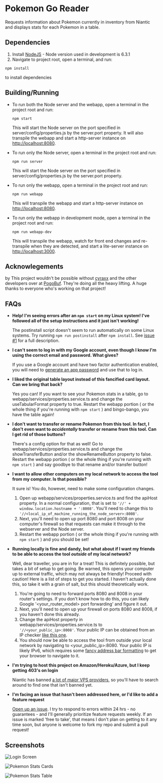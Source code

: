 Pokemon Go Reader
=================
Requests information about Pokemon currently in inventory from Niantic and displays stats for each Pokemon in a table.

Dependencies
------------
1. Install [NodeJS](https://nodejs.org/) - Node version used in development is 6.3.1
2. Navigate to project root, open a terminal, and run:

  `npm install` 

  to install dependencies

   
Building/Running
----------------
* To run both the Node server and the webapp, open a terminal in the project root and run:
  
  `npm start`

  This will start the Node server on the port specified in server/config/properties.js by the server.port property. It will also transpile the webapp and start a http-server instance on [http://localhost:8080](http://localhost:8080).

* To run only the Node server, open a terminal in the project root and run:

  `npm run server`

  This will start the Node server on the port specified in server/config/properties.js by the server.port property.

* To run only the webapp, open a terminal in the project root and run: 

  `npm run webapp`

  This will transpile the webapp and start a http-server instance on [http://localhost:8080](http://localhost:8080).

* To run only the webapp in development mode, open a terminal in the project root and run:

  `npm run webapp-dev`

  This will transpile the webapp, watch for front end changes and re-transpile when they are detected, and start a lite-server instance on [http://localhost:3000](http://localhost:3000).

Acknowlegements
---------------

 by 
This project wouldn't be possible without [cyraxx](https://github.com/cyraxx) and the other developers over at [PogoBuf](https://github.com/cyraxx/pogobuf). They're doing all the heavy lifting. A huge thanks to everyone who's working on that project!

FAQs
-----
* **Help! I'm seeing errors after an `npm start` on my Linux system! I've followed all of the setup instructions and it just isn't working!**

  The postinstall script doesn't seem to run automatically on some Linux systems. Try running `npm run postinstall` after `npm install`. See [issue #1](https://github.com/Eric-Carlton/PokemonGoReader/issues/1) for a full description.

* **I can't seem to log in with my Google account, even though I know I'm using the correct email and password. What gives?**

  If you use a Google account and have two factor authentication enabled, you will need to [generate an app password](https://security.google.com/settings/security/apppasswords) and use that to log in.

* **I liked the original table layout instead of this fancified card layout. Can we bring that back?**
  
    Yes you can! If you want to see your Pokemon stats in a table, go to webapp/services/properties.service.ts and change the useTabularFormat property to true. Restart the webapp portion ( or the whole thing if you're running with `npm start` ) and bingo-bango, you have the table again!

* **I don't want to transfer or rename Pokemon from this tool. In fact, I don't even want to *accidentally* transfer or rename from this tool. Can I get rid of those buttons?**

  There's a config option for that as well! Go to webapp/services/properties.service.ts and change the showTransferButton and/or the showRenameButton property to false. Restart the webapp portion ( or the whole thing if you're running with `npm start` ) and say goodbye to that rename and/or transfer button!

* **I want to allow other computers on my local network to access the tool from my computer. Is that possible?**
  
  It sure is! You do, however, need to make some configuration changes. 

  1. Open up webapp/services/properties.service.ts and find the apiHost property. In a normal configuration, that is set to `'//' + window.location.hostname + ':8008'`. You'll need to change this to `'//<local_ip_of_machine_running_the_node_server>:8008'`. 
  2. Next, you'll need to open up port 8080 and port 8008 on your computer's firewall so that requests can make it through to the webserver and the Node server. 
  3. Restart the webapp portion ( or the whole thing if you're running with `npm start` ) and you should be set!

* **Running locally is fine and dandy, but what about if I want my friends to be able to access the tool *outside* of my local network?**
  
  Well, dear traveller, you are in for a treat! This is definitely possible, but takes a bit of setup to get going. Be warned, this opens your computer up to external traffic, which may not always be friendly! Proceed with caution! Here is a list of steps to get you started. I haven't actually done this, so take it with a grain of salt, but this should theoretically work.

  1. You're going to need to forward ports 8080 and 8008 in your router's settings. If you don't know how to do this, you can likely Google '&lt;your_router_model&gt; port forwarding' and figure it out.
  2. Next, you'll need to open up your firewall on ports 8080 and 8008, if you haven't done this already. 
  3. Change the apiHost property in webapp/services/properties.service.ts to `'//<your_public_ip>:8008'`. Your public IP can be obtained from an IP checker [like this one](https://whatismyipaddress.com).
  4. You should now be able to access the tool from outside your local network by navigating to <your_public_ip>:8080. Your public IP is likely IPv6, which requires some [fancy address bar formatting](http://www.cyberciti.biz/faq/how-can-ipv6-address-used-with-webbrowser/) to get your browser to navigate to it. 

* **I'm trying to host this project on Amazon/Heroku/Azure, but I keep getting 403's on login**

  Niantic has banned [a lot of major VPS providers](https://www.reddit.com/r/pokemongodev/comments/4vhygk/_/?st=irmo101z&sh=8816b817), so you'll have to search around to find one that isn't banned yet.

* **I'm facing an issue that hasn't been addressed here, or I'd like to add a feature request**

  [Open up an issue](https://github.com/Eric-Carlton/PokemonGoReader/issues). I try to respond to errors within 24 hrs - no guarantees - and I'll generally prioritize feature requests weekly. If an issue is marked 'free to take', that means I don't plan on getting to it any time soon, but anyone is welcome to fork my repo and submit a pull request!

Screenshots
-----------
![Login Screen](http://i.imgur.com/tCTIO5a.png "Login Screen")

![Pokemon Stats Cards](http://i.imgur.com/eRLGmxJ.png "Pokemon Stats Cards") 

![Pokemon Stats Table](http://i.imgur.com/YyHxywk.png "Pokemon Stats Table") 